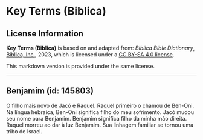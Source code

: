 # Key Terms (Biblica)

## License Information

**Key Terms (Biblica)** is based on and adapted from: _Biblica Bible Dictionary_, [Biblica, Inc.](https://www.biblica.com/), 2023, which is licensed under a [CC BY-SA 4.0 license](https://creativecommons.org/licenses/by-sa/4.0/legalcode.en).

This markdown version is provided under the same license.



--------------------------------

## Benjamim (id: 145803)

O filho mais novo de Jacó e Raquel. Raquel primeiro o chamou de Ben\-Oni. Na língua hebraica, Ben\-Oni significa filho do meu sofrimento. Jacó mudou seu nome para Benjamim. Benjamim significa filho da minha mão direita. Raquel morreu ao dar à luz Benjamim. Sua linhagem familiar se tornou uma tribo de Israel.


